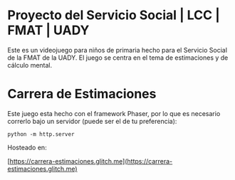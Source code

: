 # Proyecto del Servicio Social | LCC | FMAT | UADY
Este es un videojuego para niños de primaria hecho para el Servicio Social de la FMAT de la UADY.
El juego se centra en el tema de estimaciones y de cálculo mental.

# Carrera de Estimaciones
Este juego esta hecho con el framework Phaser, por lo que es necesario correrlo bajo un servidor (puede ser el de tu preferencia):

`python -m http.server`

Hosteado en:

[https://carrera-estimaciones.glitch.me](https://carrera-estimaciones.glitch.me)

